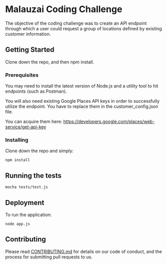 # Malauzai Coding Challenge

The objective of the coding challenge was to create an API endpoint through which a user could request a group of locations defined by existing customer information.

## Getting Started

Clone down the repo, and then npm install.

### Prerequisites

You may need to install the latest version of Node.js and a utility tool to hit endpoints (such as Postman).

You will also need existing Google Places API keys in order to successfully utilize the endpoint. You have to replace them in the customer_config.json file.

You can acquire them here: https://developers.google.com/places/web-service/get-api-key


### Installing

Clone down the repo and simply: 

```
npm install
```


## Running the tests


```
mocha tests/test.js
```


## Deployment

To run the application:

```
node app.js
```


## Contributing

Please read [CONTRIBUTING.md](https://gist.github.com/PurpleBooth/b24679402957c63ec426) for details on our code of conduct, and the process for submitting pull requests to us.


